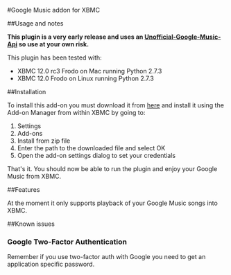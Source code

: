 #Google Music addon for XBMC

##Usage and notes

**This plugin is a very early release and uses an [Unofficial-Google-Music-Api](https://github.com/simon-weber/Unofficial-Google-Music-API) so use at your own risk.**

This plugin has been tested with:
 *  XBMC 12.0 rc3 Frodo on Mac running Python 2.7.3
 *  XBMC 12.0 Frodo on Linux running Python 2.7.3

##Installation

To install this add-on you must download it from [here](https://docs.google.com/uc?export=download&id=0B3hilBJzOZ-1bUxFckRkQWdsdTg)
and install it using the Add-on Manager from within XBMC by going to:

1. Settings
2. Add-ons
3. Install from zip file
4. Enter the path to the downloaded file and select OK
5. Open the add-on settings dialog to set your credentials

That's it. You should now be able to run the plugin and enjoy your Google Music from XBMC.

##Features

At the moment it only supports playback of your Google Music songs into XBMC.

##Known issues

### Google Two-Factor Authentication
Remember if you use two-factor auth with Google you need to get an application specific password.
